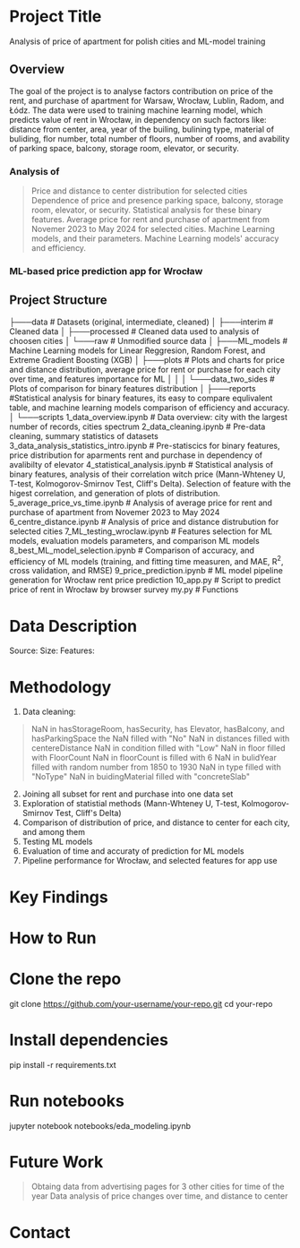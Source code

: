 
# Project Title
Analysis of price of apartment for polish cities and ML-model training

## Overview
The goal of the project is to analyse factors contribution on price of the rent, and purchase of apartment for Warsaw, Wrocław, Lublin, Radom, and Łódz. The data were used to training machine learning model, which predicts value of rent in Wrocław, in dependency on such factors like: distance from center, area, year of the builing, bulining type, material of buliding, flor number, total number of floors, number of rooms, and avability of parking space, balcony, storage room, elevator, or security.
### Analysis of
> Price and distance to center distribution for selected cities
> Dependence of price and presence parking space, balcony, storage room, elevator, or security. Statistical analysis for these binary features.
> Average price for rent and purchase of apartment from Novemer 2023 to May 2024 for selected cities.
> Machine Learning models, and their parameters.
> Machine Learning models' accuracy and efficiency.

### ML-based price prediction app for Wrocław

## Project Structure

├───data            # Datasets (original, intermediate, cleaned)
│   ├───interim     # Cleaned data
│   ├───processed   # Cleaned data used to analysis of choosen cities
│   └───raw         # Unmodified source data
│
├───ML_models       # Machine Learning models for Linear Reggresion, Random Forest, and Extreme Gradient Boosting (XGB)
│
├───plots           # Plots and charts for price and distance distribution, average price for rent or purchase for each city over time, and features importance for ML
│   │
│   └───data_two_sides # Plots of comparison for binary features distribution
│
├───reports         #Statistical analysis for binary features, its easy to compare equlivalent table, and machine learning models comparison of efficiency and accuracy.
│
└───scripts
        1_data_overview.ipynb                    # Data overview: city with the largest number of records, cities spectrum
        2_data_cleaning.ipynb                    # Pre-data cleaning, summary statistics of datasets
        3_data_analysis_statistics_intro.ipynb   # Pre-statiscics for binary features, price distribution for aparments rent and purchase in dependency of avalibilty of elevator
        4_statistical_analysis.ipynb             # Statistical analysis of binary features, analysis of their correlation witch price (Mann-Whteney U, T-test, Kolmogorov-Smirnov Test, Cliff's Delta). Selection of feature with the higest correlation, and generation of plots of distribution.
        5_average_price_vs_time.ipynb            # Analysis of average price for rent and purchase of apartment from Novemer 2023 to May 2024
        6_centre_distance.ipynb                  # Analysis of price and distance distrubution for selected cities
        7_ML_testing_wroclaw.ipynb               # Features selection for ML models, evaluation models parameters, and comparison ML models
        8_best_ML_model_selection.ipynb          # Comparison of accuracy, and efficiency of ML models (training, and fitting time measuren, and MAE, R$^2$, cross validation, and RMSE)
        9_price_prediction.ipynb                 # ML model pipeline generation for Wrocław rent price prediction
        10_app.py                                # Script to predict price of rent in Wrocław by browser survey
        my.py                                    # Functions


# Data Description
Source:
Size: 
Features: 

# Methodology
1. Data cleaning:
> NaN in hasStorageRoom, hasSecurity, has Elevator, hasBalcony, and hasParkingSpace the NaN filled with "No"
> NaN in distances filled with centereDistance
> NaN in condition filled with "Low"
> NaN in floor filled with FloorCount
> NaN in floorCount is filled with 6
> NaN in bulidYear filled with random number from 1850 to 1930
> NaN in type filled with "NoType"
> NaN in buidingMaterial filled with "concreteSlab"
2. Joining all subset for rent and purchase into one data set
3. Exploration of statistial methods (Mann-Whteney U, T-test, Kolmogorov-Smirnov Test, Cliff's Delta)
4. Comparison of distribution of price, and distance to center for each city, and among them
5. Testing ML models
6. Evaluation of time and accuraty of prediction for ML models
7. Pipeline performance for Wrocław, and selected features for app use

# Key Findings

# How to Run
# Clone the repo
git clone https://github.com/your-username/your-repo.git
cd your-repo

# Install dependencies
pip install -r requirements.txt

# Run notebooks
jupyter notebook notebooks/eda_modeling.ipynb


# Future Work
> Obtaing data from advertising pages for 3 other cities for time of the year
> Data analysis of price changes over time, and distance to center

# Contact

